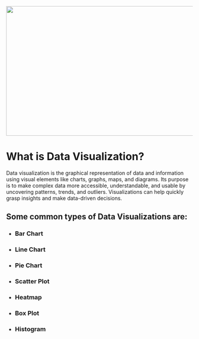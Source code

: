 <img style="margin-right: 30px " width="700" height="350" src="https://github.com/Tuhin4042/resource/blob/main/Visualization.jpg">

# What is Data Visualization?
Data visualization is the graphical representation of data and information using visual elements like charts, graphs, maps, and diagrams. Its purpose is to make complex data more accessible, understandable, and usable by uncovering patterns, trends, and outliers. Visualizations can help quickly grasp insights and make data-driven decisions.

## Some common types of Data Visualizations are:
- ### Bar Chart
- ### Line Chart
- ### Pie Chart
- ### Scatter Plot
- ### Heatmap
- ### Box Plot
- ### Histogram
  
